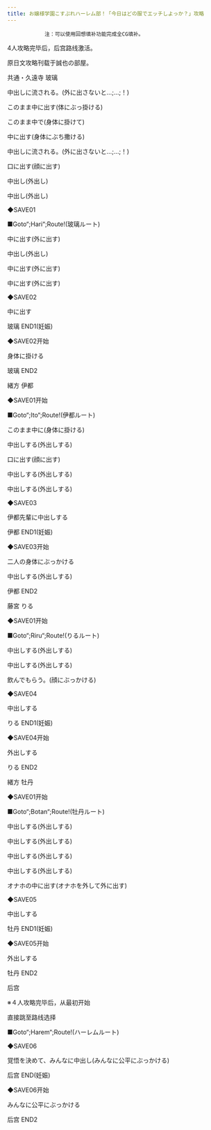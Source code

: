 ```yaml
---
title: お嬢様学園こすぷれハーレム部！「今日はどの服でエッチしよっか？」攻略
---
```


                注：可以使用回想填补功能完成全CG填补。

4人攻略完毕后，后宫路线激活。

原日文攻略刊载于誠也の部屋。



共通・久遠寺 玻璃



中出しに流される。(外に出さないと…;…;！)

このまま中に出す(体にぶっ掛ける)

このまま中で(身体に掛けて)

中に出す(身体にぶち撒ける)

中出しに流される。(外に出さないと…;…;！)

口に出す(顔に出す)

中出し(外出し)

中出し(外出し)

◆SAVE01

■Goto“;Hari“;Route!(玻璃ルート)

中に出す(外に出す)

中出し(外出し)

中に出す(外に出す)

中に出す(外に出す)

◆SAVE02

中に出す



玻璃 END1(妊娠)



◆SAVE02开始

身体に掛ける



玻璃 END2



緒方 伊都



◆SAVE01开始

■Goto“;Ito“;Route!(伊都ルート)

このまま中に(身体に掛ける)

中出しする(外出しする)

口に出す(顔に出す)

中出しする(外出しする)

中出しする(外出しする)

◆SAVE03

伊都先輩に中出しする



伊都 END1(妊娠)



◆SAVE03开始

二人の身体にぶっかける

中出しする(外出しする)



伊都 END2



藤宮 りる



◆SAVE01开始

■Goto“;Riru“;Route!(りるルート)

中出しする(外出しする)

中出しする(外出しする)

飲んでもらう。(顔にぶっかける)

◆SAVE04

中出しする



りる END1(妊娠)



◆SAVE04开始

外出しする



りる END2



緒方 牡丹



◆SAVE01开始

■Goto“;Botan“;Route!(牡丹ルート)

中出しする(外出しする)

中出しする(外出しする)

中出しする(外出しする)

中出しする(外出しする)

オナホの中に出す(オナホを外して外に出す)

◆SAVE05

中出しする



牡丹 END1(妊娠)



◆SAVE05开始

外出しする



牡丹 END2



后宫



※４人攻略完毕后，从最初开始

直接跳至路线选择

■Goto“;Harem“;Route!(ハーレムルート)

◆SAVE06

覚悟を決めて、みんなに中出し(みんなに公平にぶっかける)



后宫 END(妊娠)



◆SAVE06开始

みんなに公平にぶっかける



后宫 END2


              
